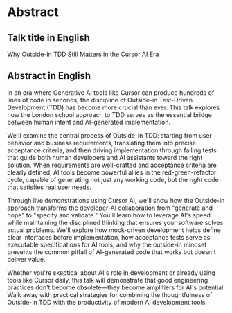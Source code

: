 # Abstract

## Talk title in English

Why Outside-in TDD Still Matters in the Cursor AI Era

## Abstract in English

In an era where Generative AI tools like Cursor can produce hundreds of lines of code in seconds, the discipline of Outside-in Test-Driven Development (TDD) has become more crucial than ever. This talk explores how the London school approach to TDD serves as the essential bridge between human intent and AI-generated implementation.

We'll examine the central process of Outside-in TDD: starting from user behavior and business requirements, translating them into precise acceptance criteria, and then driving implementation through failing tests that guide both human developers and AI assistants toward the right solution. When requirements are well-crafted and acceptance criteria are clearly defined, AI tools become powerful allies in the red-green-refactor cycle, capable of generating not just any working code, but the *right* code that satisfies real user needs.

Through live demonstrations using Cursor AI, we'll show how the Outside-in approach transforms the developer-AI collaboration from "generate and hope" to "specify and validate." You'll learn how to leverage AI's speed while maintaining the disciplined thinking that ensures your software solves actual problems. We'll explore how mock-driven development helps define clear interfaces before implementation, how acceptance tests serve as executable specifications for AI tools, and why the outside-in mindset prevents the common pitfall of AI-generated code that works but doesn't deliver value.

Whether you're skeptical about AI's role in development or already using tools like Cursor daily, this talk will demonstrate that good engineering practices don't become obsolete—they become amplifiers for AI's potential. Walk away with practical strategies for combining the thoughtfulness of Outside-in TDD with the productivity of modern AI development tools.



